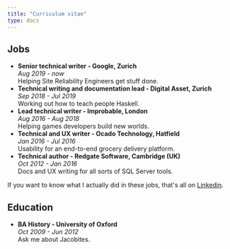 ```yaml
---
title: "Curriculum vitae"
type: docs
---
```


## Jobs

* **Senior technical writer - Google, Zurich**
<br> *Aug 2019 - now*
<br> Helping Site Reliability Engineers get stuff done.
* **Technical writing and documentation lead - Digital Asset, Zurich**
<br>*Sep 2018 - Jul 2019*
<br> Working out how to teach people Haskell.
* **Lead technical writer - Improbable, London**
<br> *Aug 2016 - Aug 2018*
<br> Helping games developers build new worlds.
* **Technical and UX writer - Ocado Technology, Hatfield**
<br> *Jan 2016 - Jul 2016*
<br> Usability for an end-to-end grocery delivery platform.
* **Technical author - Redgate Software, Cambridge (UK)**
<br> *Oct 2012 - Jan 2016*
<br> Docs and UX writing for all sorts of SQL Server tools.

If you want to know what I actually did in these jobs,
that's all on [Linkedin](https://www.linkedin.com/in/bethaitman).

## Education

* **BA History - University of Oxford**
<br> *Oct 2009 - Jun 2012*
<br> Ask me about Jacobites.
